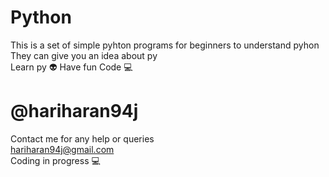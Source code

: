 # Python
This is a set of simple pyhton programs for beginners to understand pyhon\
They can give you an idea about py\
Learn py 👽
Have fun 
Code 💻


# @hariharan94j
Contact me for any help or queries\
hariharan94j@gmail.com\
Coding in progress 💻
